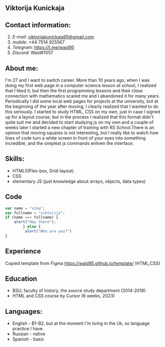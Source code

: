 ## Viktorija Kunickaja
 
## Contact information:
2. _E-mail_: viktorijakunickaja95@gmail.com
 2. _mobile_: +44 7514 925567
 2. _Telegram_: https://t.me/waid95
 2. _Discord_: Waid#1057
 
 ## About me:
 I'm 27 and I want to switch career. More than 10 years ago, when I was doing my first web page in a computer science lesson at school, I realized that I liked it, but then the first programming lessons and their close connection with mathematics scared me and I abandoned it for many years. Periodically I did some local web pages for projects at the university, but at the beginning of the year after moving, I clearly realized that I wanted to do this seriously. I started to study HTML, CSS on my own, just in case I signed up for a layout course, but in the process I realized that this format didn't quite suit me and decided to start studying js on my own and a couple of weeks later I started a new chapter of training with RS School.There is an opinion that moving squares is not interesting, but I really like to watch how lines of code turn a white screen in front of your eyes into something incredible, and the simplest js commands enliven the interface.

 ## Skills:

 * HTML5(Flex-box, Grid-layout)
 * CSS
 * elementary JS (just knowledge about arrays, objects, data types)
 ## Code
```javascript
var name = "vika";
var fullname = "viktorija";
if (name === fullname) {
    alert("Hey there"); 
        } else { 
         alert("Who are you?")   
}
```


## Experience
Copied template from Figma https://waid95.github.io/template/ (HTML,CSS)


## Education
 * BSU, faculty of history,  the source study department (2014-2018)
 * HTML and CSS course by Cursor (6 weeks, 2023)
  
## Languages: 
* English -  B1-B2, but at the moment I'm living in the Uk, so language practice I have.
* Russian - native
* Spanish - basic
